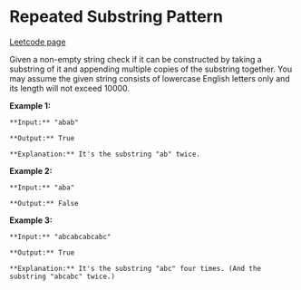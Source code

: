 # Repeated Substring Pattern
[Leetcode page](https://leetcode.com/problems/repeated-substring-pattern/description)

Given a non-empty string check if it can be constructed by taking a substring
of it and appending multiple copies of the substring together. You may assume
the given string consists of lowercase English letters only and its length
will not exceed 10000.

**Example 1:**  

    
    
    **Input:** "abab"
    
    **Output:** True
    
    **Explanation:** It's the substring "ab" twice.
    

**Example 2:**  

    
    
    **Input:** "aba"
    
    **Output:** False
    

**Example 3:**  

    
    
    **Input:** "abcabcabcabc"
    
    **Output:** True
    
    **Explanation:** It's the substring "abc" four times. (And the substring "abcabc" twice.)
    

